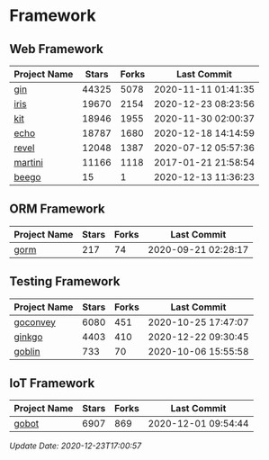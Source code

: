 # Framework

## Web Framework
| Project Name | Stars | Forks | Last Commit |
| ------------ | ----- | ----- | ----------- |
| [gin](https://github.com/gin-gonic/gin) | 44325 | 5078 | 2020-11-11 01:41:35 |
| [iris](https://github.com/kataras/iris) | 19670 | 2154 | 2020-12-23 08:23:56 |
| [kit](https://github.com/go-kit/kit) | 18946 | 1955 | 2020-11-30 02:00:37 |
| [echo](https://github.com/labstack/echo) | 18787 | 1680 | 2020-12-18 14:14:59 |
| [revel](https://github.com/revel/revel) | 12048 | 1387 | 2020-07-12 05:57:36 |
| [martini](https://github.com/go-martini/martini) | 11166 | 1118 | 2017-01-21 21:58:54 |
| [beego](https://github.com/astaxie/beego) | 15 | 1 | 2020-12-13 11:36:23 |

## ORM Framework
| Project Name | Stars | Forks | Last Commit |
| ------------ | ----- | ----- | ----------- |
| [gorm](https://github.com/jinzhu/gorm) | 217 | 74 | 2020-09-21 02:28:17 |

## Testing Framework
| Project Name | Stars | Forks | Last Commit |
| ------------ | ----- | ----- | ----------- |
| [goconvey](https://github.com/smartystreets/goconvey) | 6080 | 451 | 2020-10-25 17:47:07 |
| [ginkgo](https://github.com/onsi/ginkgo) | 4403 | 410 | 2020-12-22 09:30:45 |
| [goblin](https://github.com/franela/goblin) | 733 | 70 | 2020-10-06 15:55:58 |

## IoT Framework
| Project Name | Stars | Forks | Last Commit |
| ------------ | ----- | ----- | ----------- |
| [gobot](https://github.com/hybridgroup/gobot) | 6907 | 869 | 2020-12-01 09:54:44 |

*Update Date: 2020-12-23T17:00:57*